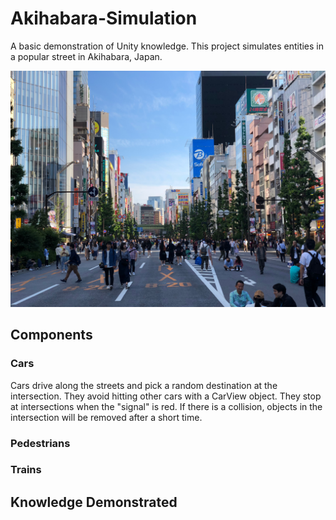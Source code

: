 # Akihabara-Simulation
A basic demonstration of Unity knowledge. This project simulates entities in a popular street in Akihabara, Japan. 

![Simulation inspired by](/misc/Akihabara.jpg)

## Components
### Cars
Cars drive along the streets and pick a random destination at the intersection. They avoid hitting other cars with a CarView object. They stop at intersections when the "signal" is red. If there is a collision, objects in the intersection will be removed after a short time.
### Pedestrians
### Trains

## Knowledge Demonstrated
